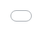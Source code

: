 ```yaml
---
title: "Creating the New World of Trust"
permalink: rwot1-sf/final-documents/whats-the-next-step/
sidebar:
  - title: RWoT1-SF
    nav: rwot1
  - title: "Rebooting the Web of Trust"
    nav: rwotnav
authors:
  - "Shannon Appelcline"
contributors:
  - "Christopher Allen"
  - "Brian Weller"
  - "Sonia Sawhney"
gitlink: "https://github.com/WebOfTrustInfo/rwot1-sf/blob/master/final-documents/whats-the-next-step.pdf"

header:
  image: /assets/images/1-graphic-recording/09_Next_Step_Summary.JPG
---
```


Having trouble trying to embed the pdf.. would be great if a markdown version existed.

* [rwot1-sf/final-documents/whats-the-next-step.pdf](/rwot-dir/rwot1-sf/final-documents/whats-the-next-step.pdf)


<iframe src="/rwot-dir/rwot1-sf/final-documents/whats-the-next-step.pdf" frameborder="0"
  style="position:absolute;top:0;left:0;width:100%;height:100%;"></iframe>
